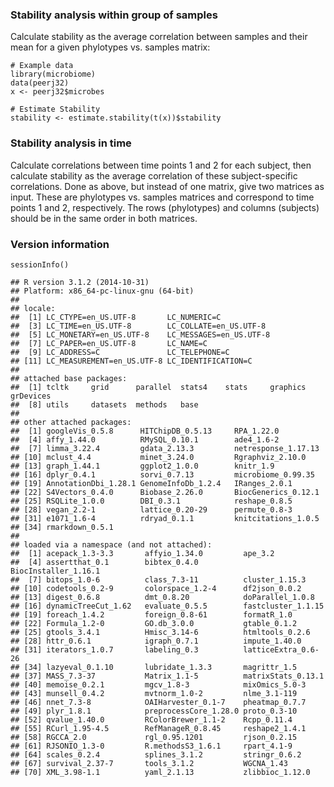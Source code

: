 ### Stability analysis within group of samples

Calculate stability as the average correlation between samples and their
mean for a given phylotypes vs. samples matrix:

    # Example data
    library(microbiome)
    data(peerj32)
    x <- peerj32$microbes

    # Estimate Stability
    stability <- estimate.stability(t(x))$stability

### Stability analysis in time

Calculate correlations between time points 1 and 2 for each subject,
then calculate stability as the average correlation of these
subject-specific correlations. Done as above, but instead of one matrix,
give two matrices as input. These are phylotypes vs. samples matrices
and correspond to time points 1 and 2, respectively. The rows
(phylotypes) and columns (subjects) should be in the same order in both
matrices.

### Version information

    sessionInfo()

    ## R version 3.1.2 (2014-10-31)
    ## Platform: x86_64-pc-linux-gnu (64-bit)
    ## 
    ## locale:
    ##  [1] LC_CTYPE=en_US.UTF-8       LC_NUMERIC=C              
    ##  [3] LC_TIME=en_US.UTF-8        LC_COLLATE=en_US.UTF-8    
    ##  [5] LC_MONETARY=en_US.UTF-8    LC_MESSAGES=en_US.UTF-8   
    ##  [7] LC_PAPER=en_US.UTF-8       LC_NAME=C                 
    ##  [9] LC_ADDRESS=C               LC_TELEPHONE=C            
    ## [11] LC_MEASUREMENT=en_US.UTF-8 LC_IDENTIFICATION=C       
    ## 
    ## attached base packages:
    ##  [1] tcltk     grid      parallel  stats4    stats     graphics  grDevices
    ##  [8] utils     datasets  methods   base     
    ## 
    ## other attached packages:
    ##  [1] googleVis_0.5.8      HITChipDB_0.5.13     RPA_1.22.0          
    ##  [4] affy_1.44.0          RMySQL_0.10.1        ade4_1.6-2          
    ##  [7] limma_3.22.4         gdata_2.13.3         netresponse_1.17.13 
    ## [10] mclust_4.4           minet_3.24.0         Rgraphviz_2.10.0    
    ## [13] graph_1.44.1         ggplot2_1.0.0        knitr_1.9           
    ## [16] dplyr_0.4.1          sorvi_0.7.13         microbiome_0.99.35  
    ## [19] AnnotationDbi_1.28.1 GenomeInfoDb_1.2.4   IRanges_2.0.1       
    ## [22] S4Vectors_0.4.0      Biobase_2.26.0       BiocGenerics_0.12.1 
    ## [25] RSQLite_1.0.0        DBI_0.3.1            reshape_0.8.5       
    ## [28] vegan_2.2-1          lattice_0.20-29      permute_0.8-3       
    ## [31] e1071_1.6-4          rdryad_0.1.1         knitcitations_1.0.5 
    ## [34] rmarkdown_0.5.1     
    ## 
    ## loaded via a namespace (and not attached):
    ##  [1] acepack_1.3-3.3       affyio_1.34.0         ape_3.2              
    ##  [4] assertthat_0.1        bibtex_0.4.0          BiocInstaller_1.16.1 
    ##  [7] bitops_1.0-6          class_7.3-11          cluster_1.15.3       
    ## [10] codetools_0.2-9       colorspace_1.2-4      df2json_0.0.2        
    ## [13] digest_0.6.8          dmt_0.8.20            doParallel_1.0.8     
    ## [16] dynamicTreeCut_1.62   evaluate_0.5.5        fastcluster_1.1.15   
    ## [19] foreach_1.4.2         foreign_0.8-61        formatR_1.0          
    ## [22] Formula_1.2-0         GO.db_3.0.0           gtable_0.1.2         
    ## [25] gtools_3.4.1          Hmisc_3.14-6          htmltools_0.2.6      
    ## [28] httr_0.6.1            igraph_0.7.1          impute_1.40.0        
    ## [31] iterators_1.0.7       labeling_0.3          latticeExtra_0.6-26  
    ## [34] lazyeval_0.1.10       lubridate_1.3.3       magrittr_1.5         
    ## [37] MASS_7.3-37           Matrix_1.1-5          matrixStats_0.13.1   
    ## [40] memoise_0.2.1         mgcv_1.8-3            mixOmics_5.0-3       
    ## [43] munsell_0.4.2         mvtnorm_1.0-2         nlme_3.1-119         
    ## [46] nnet_7.3-8            OAIHarvester_0.1-7    pheatmap_0.7.7       
    ## [49] plyr_1.8.1            preprocessCore_1.28.0 proto_0.3-10         
    ## [52] qvalue_1.40.0         RColorBrewer_1.1-2    Rcpp_0.11.4          
    ## [55] RCurl_1.95-4.5        RefManageR_0.8.45     reshape2_1.4.1       
    ## [58] RGCCA_2.0             rgl_0.95.1201         rjson_0.2.15         
    ## [61] RJSONIO_1.3-0         R.methodsS3_1.6.1     rpart_4.1-9          
    ## [64] scales_0.2.4          splines_3.1.2         stringr_0.6.2        
    ## [67] survival_2.37-7       tools_3.1.2           WGCNA_1.43           
    ## [70] XML_3.98-1.1          yaml_2.1.13           zlibbioc_1.12.0
